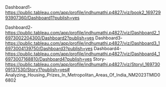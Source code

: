 Dashboard1-https://public.tableau.com/app/profile/indhumathi.p4827/viz/book2_16972993907360/Dashboard1?publish=yes

Dashboard2-https://public.tableau.com/app/profile/indhumathi.p4827/viz/Dashboard2_16973002204300/Dashboard2?publish=yes
Dashboard3-https://public.tableau.com/app/profile/indhumathi.p4827/viz/Dashboard3_16973004139750/Dashboard3?publish=yes
Dashboard4-https://public.tableau.com/app/profile/indhumathi.p4827/viz/Dashboard4_16973007168810/Dashboard4?publish=yes
Story-https://public.tableau.com/app/profile/indhumathi.p4827/viz/StoryI_16973009137530/Story1?publish=yes# Analyzing_Housing_Prizes_In_Metropolitan_Areas_Of_India_NM2023TMID06802
